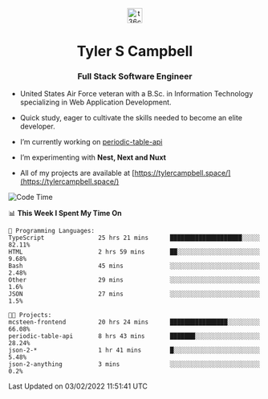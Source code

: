 <p align="center">
<a href="https://www.linkedin.com/in/t36campbell" target="blank"><img align="center" src="https://ik.imagekit.io/t36campbell/Portfolio/linkedin.png.original_m8bbGgPh6.png" alt="t36campbell" height="30" width="30" /></a>
</p>
<h1 align="center">Tyler S Campbell</h1>
<h3 align="center">Full Stack Software Engineer</h3>

* United States Air Force veteran with a B.Sc. in Information Technology specializing in Web Application Development. 

* Quick study, eager to cultivate the skills needed to become an elite developer.

* I’m currently working on [periodic-table-api](https://github.com/t36campbell/periodic-table-api)

* I’m experimenting with **Nest, Next and Nuxt**

* All of my projects are available at [https://tylercampbell.space/](https://tylercampbell.space/)

<!--START_SECTION:waka-->
![Code Time](http://img.shields.io/badge/Code%20Time-1%2C397%20hrs%2050%20mins-blue)

📊 **This Week I Spent My Time On** 

```text
💬 Programming Languages: 
TypeScript               25 hrs 21 mins      ████████████████████░░░░░   82.11% 
HTML                     2 hrs 59 mins       ██░░░░░░░░░░░░░░░░░░░░░░░   9.68% 
Bash                     45 mins             ░░░░░░░░░░░░░░░░░░░░░░░░░   2.48% 
Other                    29 mins             ░░░░░░░░░░░░░░░░░░░░░░░░░   1.6% 
JSON                     27 mins             ░░░░░░░░░░░░░░░░░░░░░░░░░   1.5%

🐱‍💻 Projects: 
mcsteen-frontend         20 hrs 24 mins      ████████████████░░░░░░░░░   66.08% 
periodic-table-api       8 hrs 43 mins       ███████░░░░░░░░░░░░░░░░░░   28.24% 
json-2-*                 1 hr 41 mins        █░░░░░░░░░░░░░░░░░░░░░░░░   5.48% 
json-2-anything          3 mins              ░░░░░░░░░░░░░░░░░░░░░░░░░   0.2%

```


 Last Updated on 03/02/2022 11:51:41 UTC
<!--END_SECTION:waka-->
